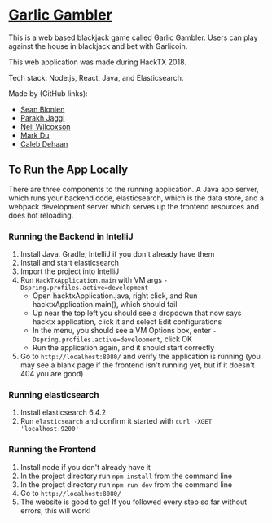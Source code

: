 # [Garlic Gambler](https://github.com/ParakhJaggi/HackTx)
This is a web based blackjack game called Garlic Gambler. Users can play against the house in blackjack and bet with Garlicoin.

This web application was made during HackTX 2018.

Tech stack: Node.js, React, Java, and Elasticsearch.

Made by (GitHub links):
 * [Sean Blonien](https://github.com/sblonien)
 * [Parakh Jaggi](https://github.com/ParakhJaggi)
 * [Neil Wilcoxson](https://github.com/neilwilcoxson)
 * [Mark Du](https://github.com/mdu2017)
 * [Caleb Dehaan](https://github.com/calebdehaan)

 
## To Run the App Locally
There are three components to the running application. A Java app server, which runs your backend code, elasticsearch, which is the data store, and a webpack development server which serves up the frontend resources and does hot reloading.

### Running the Backend in IntelliJ
1) Install Java, Gradle, IntelliJ if you don't already have them
1) Install and start elasticsearch
1) Import the project into IntelliJ
1) Run `HackTxApplication.main` with VM args `-Dspring.profiles.active=development`
    * Open hacktxApplication.java, right click, and Run hacktxApplication.main(), which should fail
    * Up near the top left you should see a dropdown that now says hacktx application, click it and select Edit configurations
    * In the menu, you should see a VM Options box, enter `-Dspring.profiles.active=development`, click OK
    * Run the application again, and it should start correctly
1) Go to `http://localhost:8080/` and verify the application is running (you may see a blank page if the frontend isn't running yet, but if it doesn't 404 you are good)

### Running elasticsearch
1) Install elasticsearch 6.4.2
2) Run `elasticsearch` and confirm it started with `curl -XGET 'localhost:9200'`

### Running the Frontend
1) Install node if you don't already have it
1) In the project directory run `npm install` from the command line
1) In the project directory run `npm run dev` from the command line
1) Go to `http://localhost:8080/`
1) The website is good to go! If you followed every step so far without errors, this will work!
